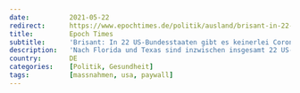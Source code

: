 ```yaml
---
date:          2021-05-22
redirect:      https://www.epochtimes.de/politik/ausland/brisant-in-22-us-bundesstaaten-gibt-es-keinerlei-corona-massnahmen-und-alles-ist-in-ordnung-a3518695.html
title:         Epoch Times
subtitle:      'Brisant: In 22 US-Bundesstaaten gibt es keinerlei Corona-Maßnahmen – und alles ist in Ordnung'
description:   'Nach Florida und Texas sind inzwischen insgesamt 22 US-Bundesstaaten von den Corona-Maßnahmen befreit. Zur Überraschung aller gibt es dabei keine Überlastung des Gesundheitssystems – alles ist völlig normal. Eine Infografik verdeutlicht, worüber in den gängigen Medien kaum berichtet wird.'
country:       DE
categories:    [Politik, Gesundheit]
tags:          [massnahmen, usa, paywall]
---
```

